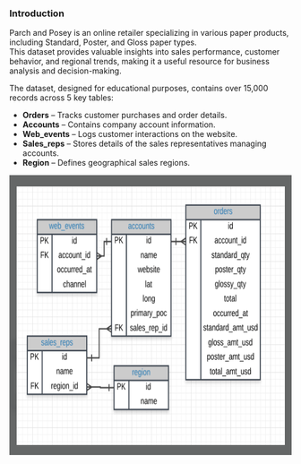 ### Introduction
Parch and Posey is an online retailer specializing in various paper products, including Standard, Poster, and Gloss paper types. <br>
This dataset provides valuable insights into sales performance, customer behavior, and regional trends, making it a useful resource for business analysis and decision-making.

The dataset, designed for educational purposes, contains over 15,000 records across 5 key tables:

- **Orders** – Tracks customer purchases and order details.
- **Accounts** – Contains company account information.
- **Web_events** – Logs customer interactions on the website.
- **Sales_reps** – Stores details of the sales representatives managing accounts.
- **Region** – Defines geographical sales regions. <br>

<img src="images/sche.png" alt="Description" width="700" height="500">
